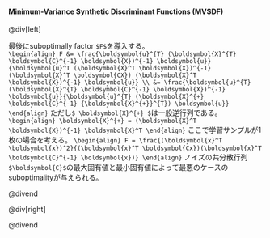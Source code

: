 #### Minimum-Variance Synthetic Discriminant Functions (MVSDF)

@div[left]

最後にsuboptimally factor `$F$`を導入する。<br>
`\begin{align} F &= \frac{\boldsymbol{u}^{T} (\boldsymbol{X}^{T} \boldsymbol{C}^{-1} \boldsymbol{X})^{-1} \boldsymbol{u}}{\boldsymbol{u}^T (\boldsymbol{X}^T \boldsymbol{X})^{-1} (\boldsymbol{X}^T \boldsymbol{CX}) (\boldsymbol{X}^T \boldsymbol{X})^{-1} \boldsymbol{u}} \\ &= \frac{\boldsymbol{u}^{T} (\boldsymbol{X}^{T} \boldsymbol{C}^{-1} \boldsymbol{X})^{-1} \boldsymbol{u}}{\boldsymbol{u}^{T} (\boldsymbol{X}^{+} \boldsymbol{C}^{-1} {\boldsymbol{X}^{+}}^{T}) \boldsymbol{u}} \end{align}`
ただし`$ \boldsymbol{X}^{+} $`は一般逆行列である。<br>
`\begin{align} \boldsymbol{X}^{+} = (\boldsymbol{X}^T \boldsymbol{X})^{-1} \boldsymbol{X}^T \end{align}`
ここで学習サンプルが1枚の場合を考える。
`\begin{align} F = \frac{(\boldsymbol{x}^T \boldsymbol{x})^2}{(\boldsymbol{x}^T \boldsymbol{Cx})(\boldsymbol{x}^T \boldsymbol{C}^{-1} \boldsymbol{x})} \end{align}`
ノイズの共分散行列`$\boldsymbol{C}$`の最大固有値と最小固有値によって最悪のケースのsuboptimalityが与えられる。<br>

@divend

@div[right]


@divend
